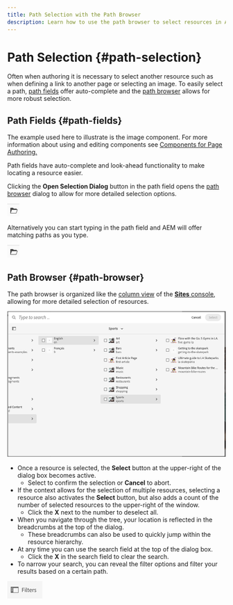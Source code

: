 ```yaml
---
title: Path Selection with the Path Browser
description: Learn how to use the path browser to select resources in AEM.
---
```


# Path Selection {#path-selection}

Often when authoring it is necessary to select another resource such as when defining a link to another page or selecting an image. To easily select a path, [path fields](#path-fields) offer auto-complete and the [path browser](#path-browser) allows for more robust selection.

## Path Fields {#path-fields}

The example used here to illustrate is the image component. For more information about using and editing components see [Components for Page Authoring.](/help/sites-cloud/authoring/page-editor/components.md)

Path fields have auto-complete and look-ahead functionality to make locating a resource easier.

Clicking the **Open Selection Dialog** button in the path field opens the [path browser](#path-browser) dialog to allow for more detailed selection options.

![Open Selection Dialog button](assets/path-selection-open-selection-dialog.png)

Alternatively you can start typing in the path field and AEM will offer matching paths as you type.

![Open Selection Dialog button](assets/path-selection-open-selection-dialog.png)

## Path Browser {#path-browser}

The path browser is organized like the [column view](/help/sites-cloud/authoring/getting-started/basic-handling.md#column-view) of the [**Sites** console,](/help/sites-cloud/authoring/sites-console/introduction.md) allowing for more detailed selection of resources.

![Path Browser](/help/sites-cloud/authoring/assets/path-browser.png)

* Once a resource is selected, the **Select** button at the upper-right of the dialog box becomes active.
  * Select to confirm the selection or **Cancel** to abort.
* If the context allows for the selection of multiple resources, selecting a resource also activates the **Select** button, but also adds a count of the number of selected resources to the upper-right of the window.
  * Click the **X** next to the number to deselect all.
* When you navigate through the tree, your location is reflected in the breadcrumbs at the top of the dialog.
  * These breadcrumbs can also be used to quickly jump within the resource hierarchy.
* At any time you can use the search field at the top of the dialog box.
  * Click the **X** in the search field to clear the search.
* To narrow your search, you can reveal the filter options and filter your results based on a certain path.

![Filters option](assets/path-selection-filters.png)
